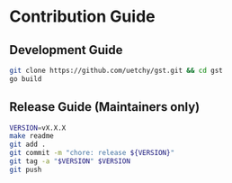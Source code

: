 # Contribution Guide

## Development Guide

```bash
git clone https://github.com/uetchy/gst.git && cd gst
go build
```

## Release Guide (Maintainers only)

```bash
VERSION=vX.X.X
make readme
git add .
git commit -m "chore: release ${VERSION}"
git tag -a "$VERSION" $VERSION
git push
```
